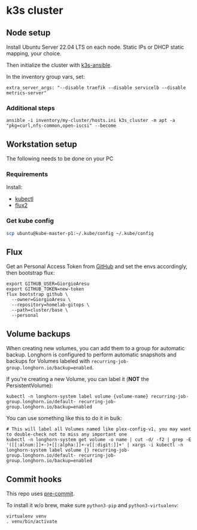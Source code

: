 # k3s cluster

## Node setup

Install Ubuntu Server 22.04 LTS on each node.
Static IPs or DHCP static mapping, your choice.

Then initialize the cluster with [k3s-ansible](https://github.com/k3s-io/k3s-ansible).

In the inventory group vars, set:

```
extra_server_args: "--disable traefik --disable servicelb --disable metrics-server"
```


### Additional steps

```shell
ansible -i inventory/my-cluster/hosts.ini k3s_cluster -m apt -a "pkg=curl,nfs-common,open-iscsi" --become
```


## Workstation setup

The following needs to be done on your PC


### Requirements

Install:

- [kubectl](https://kubernetes.io/docs/tasks/tools/)
- [flux2](https://fluxcd.io/docs/installation/#install-the-flux-cli)


### Get kube config

```bash
scp ubuntu@kube-master-p1:~/.kube/config ~/.kube/config
```


## Flux

Get an Personal Access Token from [GitHub](https://github.com/settings/tokens) and set the envs accordingly, then bootstrap flux:

```
export GITHUB_USER=GiorgioAresu
export GITHUB_TOKEN=new-token
flux bootstrap github \
  --owner=GiorgioAresu \
  --repository=homelab-gitops \
  --path=cluster/base \
  --personal
```

## Volume backups

When creating new volumes, you can add them to a group for automatic backup.
Longhorn is configured to perform automatic snapshots and backups for Volumes labeled with `recurring-job-group.longhorn.io/backup=enabled`.

If you're creating a new Volume, you can label it (**NOT** the PersistentVolume):

```shell
kubectl -n longhorn-system label volume {volume-name} recurring-job-group.longhorn.io/default- recurring-job-group.longhorn.io/backup=enabled
```

You can use something like this to do it in bulk:

```shell
# This will label all Volumes named like plex-config-v1, you may want to double-check not to miss any important one
kubectl -n longhorn-system get volume -o name | cut -d/ -f2 | grep -E '([[:alnum:]]+-)+[[:alpha:]]+-v[[:digit:]]+' | xargs -i kubectl -n longhorn-system label volume {} recurring-job-group.longhorn.io/default- recurring-job-group.longhorn.io/backup=enabled
```

## Commit hooks

This repo uses [pre-commit](https://pre-commit.com/).

To install it w/o brew, make sure `python3-pip` and `python3-virtualenv`:

```shell
virtualenv venv
. venv/bin/activate
```
